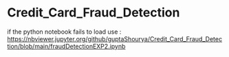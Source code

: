 # Credit_Card_Fraud_Detection
if the python notebook fails to load use : https://nbviewer.jupyter.org/github/guptaShourya/Credit_Card_Fraud_Detection/blob/main/fraudDetectionEXP2.ipynb
